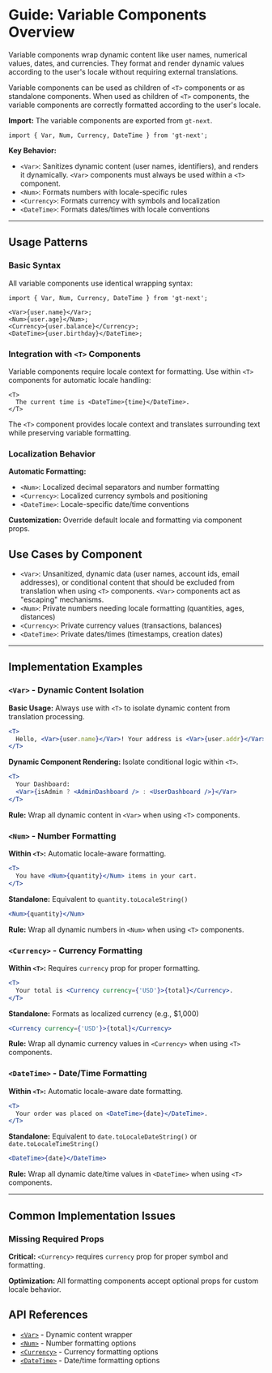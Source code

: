 # Guide: Variable Components Overview

Variable components wrap dynamic content like user names, numerical values, dates, and currencies. They format and render dynamic values according to the user's locale without requiring external translations.

Variable components can be used as children of `<T>` components or as standalone components.
When used as children of `<T>` components, the variable components are correctly formatted according to the user's locale.

**Import:** The variable components are exported from `gt-next`.

```tsx
import { Var, Num, Currency, DateTime } from 'gt-next';
```

**Key Behavior:**

- `<Var>`: Sanitizes dynamic content (user names, identifiers), and renders it dynamically. `<Var>` components must always be used within a `<T>` component.
- `<Num>`: Formats numbers with locale-specific rules
- `<Currency>`: Formats currency with symbols and localization
- `<DateTime>`: Formats dates/times with locale conventions

---

## Usage Patterns

### Basic Syntax

All variable components use identical wrapping syntax:

```tsx
import { Var, Num, Currency, DateTime } from 'gt-next';

<Var>{user.name}</Var>;
<Num>{user.age}</Num>;
<Currency>{user.balance}</Currency>;
<DateTime>{user.birthday}</DateTime>;
```

### Integration with `<T>` Components

Variable components require locale context for formatting. Use within `<T>` components for automatic locale handling:

```tsx
<T>
  The current time is <DateTime>{time}</DateTime>.
</T>
```

The `<T>` component provides locale context and translates surrounding text while preserving variable formatting.

### Localization Behavior

**Automatic Formatting:**

- `<Num>`: Localized decimal separators and number formatting
- `<Currency>`: Localized currency symbols and positioning
- `<DateTime>`: Locale-specific date/time conventions

**Customization:** Override default locale and formatting via component props.

## Use Cases by Component

- `<Var>`: Unsanitized, dynamic data (user names, account ids, email addresses), or conditional content that should be excluded from translation when using `<T>` components. `<Var>` components act as "escaping" mechanisms.
- `<Num>`: Private numbers needing locale formatting (quantities, ages, distances)
- `<Currency>`: Private currency values (transactions, balances)
- `<DateTime>`: Private dates/times (timestamps, creation dates)

---

## Implementation Examples

### `<Var>` - Dynamic Content Isolation

**Basic Usage:** Always use with `<T>` to isolate dynamic content from translation processing.

```jsx
<T>
  Hello, <Var>{user.name}</Var>! Your address is <Var>{user.addr}</Var>
</T>
```

**Dynamic Component Rendering:** Isolate conditional logic within `<T>`.

```jsx
<T>
  Your Dashboard:
  <Var>{isAdmin ? <AdminDashboard /> : <UserDashboard />}</Var>
</T>
```

**Rule:** Wrap all dynamic content in `<Var>` when using `<T>` components.

### `<Num>` - Number Formatting

**Within `<T>`:** Automatic locale-aware formatting.

```jsx
<T>
  You have <Num>{quantity}</Num> items in your cart.
</T>
```

**Standalone:** Equivalent to `quantity.toLocaleString()`

```jsx
<Num>{quantity}</Num>
```

**Rule:** Wrap all dynamic numbers in `<Num>` when using `<T>` components.

### `<Currency>` - Currency Formatting

**Within `<T>`:** Requires `currency` prop for proper formatting.

```jsx
<T>
  Your total is <Currency currency={'USD'}>{total}</Currency>.
</T>
```

**Standalone:** Formats as localized currency (e.g., $1,000)

```jsx
<Currency currency={'USD'}>{total}</Currency>
```

**Rule:** Wrap all dynamic currency values in `<Currency>` when using `<T>` components.

### `<DateTime>` - Date/Time Formatting

**Within `<T>`:** Automatic locale-aware date formatting.

```jsx
<T>
  Your order was placed on <DateTime>{date}</DateTime>.
</T>
```

**Standalone:** Equivalent to `date.toLocaleDateString()` or `date.toLocaleTimeString()`

```jsx
<DateTime>{date}</DateTime>
```

**Rule:** Wrap all dynamic date/time values in `<DateTime>` when using `<T>` components.

---

## Common Implementation Issues

### Missing Required Props

**Critical:** `<Currency>` requires `currency` prop for proper symbol and formatting.

**Optimization:** All formatting components accept optional props for custom locale behavior.

## API References

- [`<Var>`](/docs/next/api/components/var) - Dynamic content wrapper
- [`<Num>`](/docs/next/api/components/num) - Number formatting options
- [`<Currency>`](/docs/next/api/components/currency) - Currency formatting options
- [`<DateTime>`](/docs/next/api/components/datetime) - Date/time formatting options
